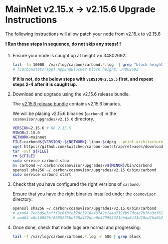 # MainNet v2.15.x -> v2.15.6 Upgrade Instructions

The following instructions will allow patch your node from v2.15.x to v2.15.6

**:exclamation: Run these steps in sequence, do not skip any steps! :exclamation:**

1. Ensure your node is caught up at height >= 34802692:

    ```bash
    tail -fn 10000  /var/log/carbon/carbond.*.log  | grep "block height"
    # [carbonstats:app] AppEndBlocker block height: 34802692
    ```
    
    **If it is not, do the below steps with `VERSION=2.15.5` first, and repeat steps 2-4 after it is caught up.**

2. Download and upgrade using the v2.15.6 release bundle.

    The [v2.15.6 release bundle](https://github.com/Switcheo/carbon-bootstrap/releases/tag/v2.15.6) contains v2.15.6 binaries.

    We will be placing v2.15.6 binaries (`carbond`) in the `cosmovisor/upgrades/v2.15.0` directory.

    ```bash
    VERSION=2.15.6 # OR 2.15.5
    MINOR=2.15.0
    NETWORK=mainnet
    FILE=carbond${VERSION}-${NETWORK}.linux-$(dpkg --print-architecture).tar.gz
    wget https://github.com/Switcheo/carbon-bootstrap/releases/download/v${VERSION}/${FILE}
    tar -xvf ${FILE}
    rm ${FILE}
    sudo service carbond stop
    mv carbond ~/.carbon/cosmovisor/upgrades/v${MINOR}/bin/carbond
    openssl sha256 ~/.carbon/cosmovisor/upgrades/v2.15.0/bin/carbond
    sudo service carbond start
    ```

3. Check that you have configured the right versions of `carbond`.

    Ensure that you have the right binaries installed under the `cosmovisor` directory:

    ```bash
    openssl sha256 ~/.carbon/cosmovisor/upgrades/v2.15.0/bin/carbond
    # arm64 7ebbd5e5efff3c0f0fe370c5910a43742efa4a732fb97dcac7b76a3df61f9f1c
    # amd64 e6b16989bf8005275bdf98a432dce0e479953321ebda6443d20ed2ba0b2bffc7
    ```

4. Once done, check that node logs are normal and progressing:

    ```bash
    tail -f /var/log/carbon/carbond.*.log -n 500 | grep block
    ```
